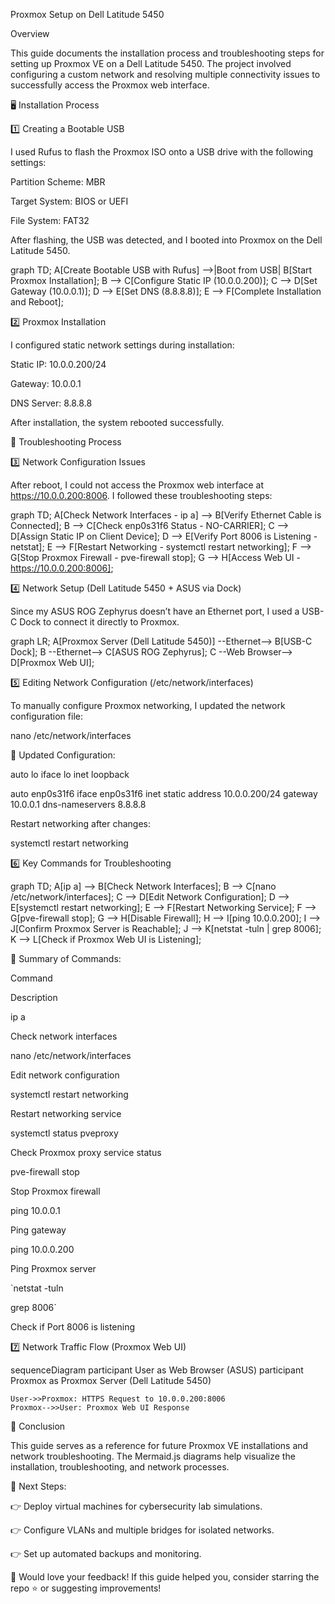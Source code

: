Proxmox Setup on Dell Latitude 5450

Overview

This guide documents the installation process and troubleshooting steps for setting up Proxmox VE on a Dell Latitude 5450. The project involved configuring a custom network and resolving multiple connectivity issues to successfully access the Proxmox web interface.

🖥️ Installation Process

1️⃣ Creating a Bootable USB

I used Rufus to flash the Proxmox ISO onto a USB drive with the following settings:

Partition Scheme: MBR

Target System: BIOS or UEFI

File System: FAT32

After flashing, the USB was detected, and I booted into Proxmox on the Dell Latitude 5450.

graph TD;
    A[Create Bootable USB with Rufus] -->|Boot from USB| B[Start Proxmox Installation];
    B --> C[Configure Static IP (10.0.0.200)];
    C --> D[Set Gateway (10.0.0.1)];
    D --> E[Set DNS (8.8.8.8)];
    E --> F[Complete Installation and Reboot];

2️⃣ Proxmox Installation

I configured static network settings during installation:

Static IP: 10.0.0.200/24

Gateway: 10.0.0.1

DNS Server: 8.8.8.8

After installation, the system rebooted successfully.

🔧 Troubleshooting Process

3️⃣ Network Configuration Issues

After reboot, I could not access the Proxmox web interface at https://10.0.0.200:8006. I followed these troubleshooting steps:

graph TD;
    A[Check Network Interfaces - ip a] --> B[Verify Ethernet Cable is Connected];
    B --> C[Check enp0s31f6 Status - NO-CARRIER];
    C --> D[Assign Static IP on Client Device];
    D --> E[Verify Port 8006 is Listening - netstat];
    E --> F[Restart Networking - systemctl restart networking];
    F --> G[Stop Proxmox Firewall - pve-firewall stop];
    G --> H[Access Web UI - https://10.0.0.200:8006];

4️⃣ Network Setup (Dell Latitude 5450 + ASUS via Dock)

Since my ASUS ROG Zephyrus doesn’t have an Ethernet port, I used a USB-C Dock to connect it directly to Proxmox.

graph LR;
    A[Proxmox Server (Dell Latitude 5450)] --Ethernet--> B[USB-C Dock];
    B --Ethernet--> C[ASUS ROG Zephyrus];
    C --Web Browser--> D[Proxmox Web UI];

5️⃣ Editing Network Configuration (/etc/network/interfaces)

To manually configure Proxmox networking, I updated the network configuration file:

nano /etc/network/interfaces

📝 Updated Configuration:

auto lo
iface lo inet loopback

auto enp0s31f6
iface enp0s31f6 inet static
    address 10.0.0.200/24
    gateway 10.0.0.1
    dns-nameservers 8.8.8.8

Restart networking after changes:

systemctl restart networking

6️⃣ Key Commands for Troubleshooting

graph TD;
    A[ip a] --> B[Check Network Interfaces];
    B --> C[nano /etc/network/interfaces];
    C --> D[Edit Network Configuration];
    D --> E[systemctl restart networking];
    E --> F[Restart Networking Service];
    F --> G[pve-firewall stop];
    G --> H[Disable Firewall];
    H --> I[ping 10.0.0.200];
    I --> J[Confirm Proxmox Server is Reachable];
    J --> K[netstat -tuln | grep 8006];
    K --> L[Check if Proxmox Web UI is Listening];

📌 Summary of Commands:

Command

Description

ip a

Check network interfaces

nano /etc/network/interfaces

Edit network configuration

systemctl restart networking

Restart networking service

systemctl status pveproxy

Check Proxmox proxy service status

pve-firewall stop

Stop Proxmox firewall

ping 10.0.0.1

Ping gateway

ping 10.0.0.200

Ping Proxmox server

`netstat -tuln

grep 8006`

Check if Port 8006 is listening

7️⃣ Network Traffic Flow (Proxmox Web UI)

sequenceDiagram
    participant User as Web Browser (ASUS)
    participant Proxmox as Proxmox Server (Dell Latitude 5450)

    User->>Proxmox: HTTPS Request to 10.0.0.200:8006
    Proxmox-->>User: Proxmox Web UI Response

🎯 Conclusion

This guide serves as a reference for future Proxmox VE installations and network troubleshooting. The Mermaid.js diagrams help visualize the installation, troubleshooting, and network processes.

💪 Next Steps:

👉 Deploy virtual machines for cybersecurity lab simulations.

👉 Configure VLANs and multiple bridges for isolated networks.

👉 Set up automated backups and monitoring.

🚀 Would love your feedback!
If this guide helped you, consider starring the repo ⭐ or suggesting improvements!

